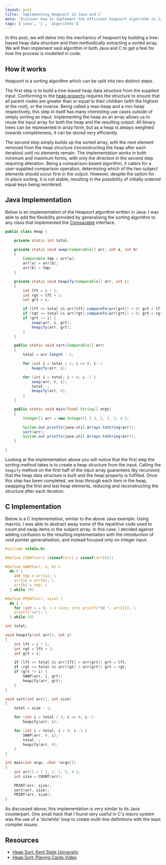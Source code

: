 ```yaml
---
layout: post
title: 'Implementing Heapsort in Java and C'
meta: 'Discover how to implement the efficient heapsort algorithm in Java and C with detailed code examples and explanations on building a tree-based heap data structure for sorting.'
tags: ['java', 'c', 'algorithms']
---
```


In this post, we will delve into the mechanics of heapsort by building a tree-based heap data structure and then methodically extracting a sorted array.
We will then implement said algorithm in both Java and C to get a feel for how the process is modelled in code.

<!--more-->

## How it works

Heapsort is a sorting algorithm which can be split into two distinct steps.

The first step is to build a tree-based heap data structure from the supplied input.
Conforming to the [heap property](http://en.wikipedia.org/wiki/Binary_heap) requires the structure to ensure that all parent nodes are greater than or equal to their children (with the highest at the root), or the inverse.
Being called a max-heap and a min-heap respectively, this step in itself has many interesting use cases outside of simply sorting an input.
Implementing the heap as an array allows us to reuse the input array for both the heap and the resulting output.
All binary trees can be represented in array form, but as a heap is always weighted towards completeness, it can be stored very efficiently.

The second step simply builds up the sorted array, with the next element removed from the heap structure (reconstructing the heap after each iteration) until no elements remain.
The implementation works in both minimum and maximum forms, with only the direction in the second step requiring alteration.
Being a comparison-based algorithm, it caters for a user-supplied comparison operation, determining which of the two subject elements should occur first in the output.
However, despite the option for in-place sorting, it is not stable, resulting in the possibility of initially ordered equal keys being reordered.

## Java Implementation

Below is an implementation of the Heapsort algorithm written in Java.
I was able to add the flexibility provided by generalising the sorting algorithm to any class that implemented the [Comparable](http://docs.oracle.com/javase/7/docs/api/java/lang/Comparable.html) interface.

```java
public class Heap {

    private static int total;

    private static void swap(Comparable[] arr, int a, int b)
    {
        Comparable tmp = arr[a];
        arr[a] = arr[b];
        arr[b] = tmp;
    }

    private static void heapify(Comparable[] arr, int i)
    {
        int lft = i * 2;
        int rgt = lft + 1;
        int grt = i;

        if (lft <= total && arr[lft].compareTo(arr[grt]) > 0) grt = lft;
        if (rgt <= total && arr[rgt].compareTo(arr[grt]) > 0) grt = rgt;
        if (grt != i) {
            swap(arr, i, grt);
            heapify(arr, grt);
        }
    }

    public static void sort(Comparable[] arr)
    {
        total = arr.length - 1;

        for (int i = total / 2; i >= 0; i--)
            heapify(arr, i);

        for (int i = total; i > 0; i--) {
            swap(arr, 0, i);
            total--;
            heapify(arr, 0);
        }
    }

    public static void main(final String[] args)
    {
        Integer[] arr = new Integer[] { 3, 2, 1, 5, 4 };

        System.out.println(java.util.Arrays.toString(arr));
        sort(arr);
        System.out.println(java.util.Arrays.toString(arr));
    }

}
```

Looking at the implementation above you will notice that the first step the sorting method takes is to create a heap structure from the input.
Calling the `heapify` method on the first half of the input array guarantees (by recursion) that the heap data structure is built and the heap property is fulfilled.
Once this step has been completed, we loop through each item in the heap, swapping the first and last heap elements, reducing and reconstructing the structure after each iteration.

## C Implementation

Below is a C implementation, similar to the above Java example.
Using macros, I was able to abstract away some of the repetitive code used to count and swap items in the subject array.
In this case, I decided against adding confusion to the resulting implementation with the introduction of void pointer generalisation, and instead focused only on integer input.

```c
#include <stdio.h>

#define COUNT(arr) (sizeof(arr) / sizeof(arr[0]))

#define SWAP(arr, a, b) \
  do { \
    int tmp = arr[a]; \
    arr[a] = arr[b]; \
    arr[b] = tmp; \
  } while (0)

#define PRINT(arr, size) \
  do { \
    for (int i = 0; i < size; i++) printf("%d ", arr[i]); \
    printf("\n"); \
  } while (0)

int total;

void heapify(int arr[], int i)
{
    int lft = i * 2;
    int rgt = lft + 1;
    int grt = i;

    if (lft <= total && arr[lft] > arr[grt]) grt = lft;
    if (rgt <= total && arr[rgt] > arr[grt]) grt = rgt;
    if (grt != i) {
        SWAP(arr, i, grt);
        heapify(arr, grt);
    }
}

void sort(int arr[], int size)
{
    total = size - 1;

    for (int i = total / 2; i >= 0; i--)
        heapify(arr, i);

    for (int i = total; i > 0; i--) {
        SWAP(arr, 0, i);
        total--;
        heapify(arr, 0);
    }
}

int main(int argc, char *argv[])
{
    int arr[] = { 3, 2, 1, 5, 4 };
    int size = COUNT(arr);

    PRINT(arr, size);
    sort(arr, size);
    PRINT(arr, size);
}
```

As discussed above, this implementation is very similar to its Java counterpart.
One small _hack_ that I found very useful in C's macro system was the use of a 'do/while' loop to create multi-line definitions with the least compiler issues.

## Resources

- [Heap Sort: Kent State University](http://www.personal.kent.edu/~rmuhamma/Algorithms/MyAlgorithms/Sorting/heapSort.htm)
- [Heap Sort: Playing Cards Video](http://www.youtube.com/watch?v=WYII2Oau_VY)
